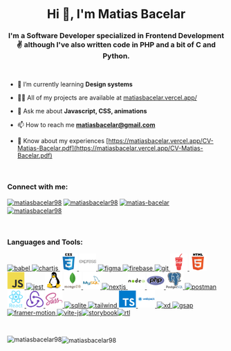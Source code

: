 <h1 align="center">Hi 👋, I'm Matias Bacelar</h1>
<h3 align="center">I'm a Software Developer specialized in Frontend Development ✌ although I've also written code in PHP and a bit of C and Python.</h3>

&nbsp;

- 🌱 I’m currently learning **Design systems**

- 👨‍💻 All of my projects are available at [matiasbacelar.vercel.app/](matiasbacelar.vercel.app/)

- 💬 Ask me about **Javascript, CSS, animations**

- 📫 How to reach me **matiasbacelar@gmail.com**

- 📄 Know about my experiences [https://matiasbacelar.vercel.app/CV-Matias-Bacelar.pdf](https://matiasbacelar.vercel.app/CV-Matias-Bacelar.pdf)

&nbsp;

<h3 align="left">Connect with me:</h3>
<p align="left">
<a href="https://codepen.io/matiasbacelar98" target="blank"><img align="center" src="https://raw.githubusercontent.com/rahuldkjain/github-profile-readme-generator/master/src/images/icons/Social/codepen.svg" alt="matiasbacelar98" height="30" width="40" /></a>
<a href="https://dev.to/matiasbacelar98" target="blank"><img align="center" src="https://raw.githubusercontent.com/rahuldkjain/github-profile-readme-generator/master/src/images/icons/Social/devto.svg" alt="matiasbacelar98" height="30" width="40" /></a>
<a href="https://linkedin.com/in/matias-bacelar" target="blank"><img align="center" src="https://raw.githubusercontent.com/rahuldkjain/github-profile-readme-generator/master/src/images/icons/Social/linked-in-alt.svg" alt="matias-bacelar" height="30" width="40" /></a>
<a href="https://codesandbox.com/matiasbacelar98" target="blank"><img align="center" src="https://raw.githubusercontent.com/rahuldkjain/github-profile-readme-generator/master/src/images/icons/Social/codesandbox.svg" alt="matiasbacelar98" height="30" width="40" /></a>
</p>

&nbsp;

<h3 align="left">Languages and Tools:</h3>
<p align="left"> <a href="https://babeljs.io/" target="_blank" rel="noreferrer"> <img src="https://www.vectorlogo.zone/logos/babeljs/babeljs-icon.svg" alt="babel" width="40" height="40"/> </a> <a href="https://www.chartjs.org" target="_blank" rel="noreferrer"> <img src="https://www.chartjs.org/media/logo-title.svg" alt="chartjs" width="40" height="40"/> </a> <a href="https://www.w3schools.com/css/" target="_blank" rel="noreferrer"> <img src="https://raw.githubusercontent.com/devicons/devicon/master/icons/css3/css3-original-wordmark.svg" alt="css3" width="40" height="40"/> </a> <a href="https://expressjs.com" target="_blank" rel="noreferrer"> <img src="https://raw.githubusercontent.com/devicons/devicon/master/icons/express/express-original-wordmark.svg" alt="express" width="40" height="40"/> </a> <a href="https://www.figma.com/" target="_blank" rel="noreferrer"> <img src="https://www.vectorlogo.zone/logos/figma/figma-icon.svg" alt="figma" width="40" height="40"/> </a> <a href="https://firebase.google.com/" target="_blank" rel="noreferrer"> <img src="https://www.vectorlogo.zone/logos/firebase/firebase-icon.svg" alt="firebase" width="40" height="40"/> </a> <a href="https://git-scm.com/" target="_blank" rel="noreferrer"> <img src="https://www.vectorlogo.zone/logos/git-scm/git-scm-icon.svg" alt="git" width="40" height="40"/> </a> <a href="https://gulpjs.com" target="_blank" rel="noreferrer"> <img src="https://raw.githubusercontent.com/devicons/devicon/master/icons/gulp/gulp-plain.svg" alt="gulp" width="40" height="40"/> </a> <a href="https://www.w3.org/html/" target="_blank" rel="noreferrer"> <img src="https://raw.githubusercontent.com/devicons/devicon/master/icons/html5/html5-original-wordmark.svg" alt="html5" width="40" height="40"/> </a> <a href="https://developer.mozilla.org/en-US/docs/Web/JavaScript" target="_blank" rel="noreferrer"> <img src="https://raw.githubusercontent.com/devicons/devicon/master/icons/javascript/javascript-original.svg" alt="javascript" width="40" height="40"/> </a> <a href="https://jestjs.io" target="_blank" rel="noreferrer"> <img src="https://www.vectorlogo.zone/logos/jestjsio/jestjsio-icon.svg" alt="jest" width="40" height="40"/> </a> <a href="https://www.linux.org/" target="_blank" rel="noreferrer"> <img src="https://raw.githubusercontent.com/devicons/devicon/master/icons/linux/linux-original.svg" alt="linux" width="40" height="40"/> </a> <a href="https://www.mongodb.com/" target="_blank" rel="noreferrer"> <img src="https://raw.githubusercontent.com/devicons/devicon/master/icons/mongodb/mongodb-original-wordmark.svg" alt="mongodb" width="40" height="40"/> </a> <a href="https://www.mysql.com/" target="_blank" rel="noreferrer"> <img src="https://raw.githubusercontent.com/devicons/devicon/master/icons/mysql/mysql-original-wordmark.svg" alt="mysql" width="40" height="40"/> </a> <a href="https://nextjs.org/" target="_blank" rel="noreferrer"> <img src="https://cdn.worldvectorlogo.com/logos/nextjs-2.svg" alt="nextjs" width="40" height="40"/> </a> <a href="https://nodejs.org" target="_blank" rel="noreferrer"> <img src="https://raw.githubusercontent.com/devicons/devicon/master/icons/nodejs/nodejs-original-wordmark.svg" alt="nodejs" width="40" height="40"/> </a> <a href="https://www.php.net" target="_blank" rel="noreferrer"> <img src="https://raw.githubusercontent.com/devicons/devicon/master/icons/php/php-original.svg" alt="php" width="40" height="40"/> </a> <a href="https://www.postgresql.org" target="_blank" rel="noreferrer"> <img src="https://raw.githubusercontent.com/devicons/devicon/master/icons/postgresql/postgresql-original-wordmark.svg" alt="postgresql" width="40" height="40"/> </a> <a href="https://postman.com" target="_blank" rel="noreferrer"> <img src="https://www.vectorlogo.zone/logos/getpostman/getpostman-icon.svg" alt="postman" width="40" height="40"/> </a> <a href="https://reactjs.org/" target="_blank" rel="noreferrer"> <img src="https://raw.githubusercontent.com/devicons/devicon/master/icons/react/react-original-wordmark.svg" alt="react" width="40" height="40"/> </a> <a href="https://redux.js.org" target="_blank" rel="noreferrer"> <img src="https://raw.githubusercontent.com/devicons/devicon/master/icons/redux/redux-original.svg" alt="redux" width="40" height="40"/> </a> <a href="https://sass-lang.com" target="_blank" rel="noreferrer"> <img src="https://raw.githubusercontent.com/devicons/devicon/master/icons/sass/sass-original.svg" alt="sass" width="40" height="40"/> </a> <a href="https://www.sqlite.org/" target="_blank" rel="noreferrer"> <img src="https://www.vectorlogo.zone/logos/sqlite/sqlite-icon.svg" alt="sqlite" width="40" height="40"/> </a> <a href="https://tailwindcss.com/" target="_blank" rel="noreferrer"> <img src="https://www.vectorlogo.zone/logos/tailwindcss/tailwindcss-icon.svg" alt="tailwind" width="40" height="40"/> </a> <a href="https://www.typescriptlang.org/" target="_blank" rel="noreferrer"> <img src="https://raw.githubusercontent.com/devicons/devicon/master/icons/typescript/typescript-original.svg" alt="typescript" width="40" height="40"/> </a> <a href="https://webpack.js.org" target="_blank" rel="noreferrer"> <img src="https://raw.githubusercontent.com/devicons/devicon/d00d0969292a6569d45b06d3f350f463a0107b0d/icons/webpack/webpack-original-wordmark.svg" alt="webpack" width="40" height="40"/> </a> <a href="https://www.adobe.com/products/xd.html" target="_blank" rel="noreferrer"> <img src="https://cdn.worldvectorlogo.com/logos/adobe-xd.svg" alt="xd" width="40" height="40"/></a><a href="https://greensock.com/gsap/" target="_blank" rel="noreferrer"> <img src="https://greensock.com/uploads/monthly_2020_03/tweenmax.png.cf27916e926fbb328ff214f66b4c8429.png" alt="gsap" width="40" height="40"/></a><a href="https://www.framer.com/motion/" target="_blank" rel="noreferrer"> <img src="https://user-images.githubusercontent.com/64114079/151240446-9b1afc59-a885-4826-ad2f-e63499ac5ae0.png" alt="framer-motion" width="40" height="40"/></a><a href="https://vitejs.dev/" target="_blank" rel="noreferrer"> <img src="https://seeklogo.com/images/V/vite-logo-BFD4283991-seeklogo.com.png" alt="vite-js" width="40" height="40"/></a><a href="https://storybook.js.org/" target="_blank" rel="noreferrer"><img src="https://yt3.googleusercontent.com/R0wOpi3k0bm70OnRBULpgzqu787ifW6rqn-SjqwhKO8Gl_LQtVS0asyxKuesLDNNJgPfid7z=s900-c-k-c0x00ffffff-no-rj" alt="storybook" width="40" height="40" /></a><a href="https://testing-library.com/docs/react-testing-library/intro/" target="_blank" rel="noreferrer"><img src="https://encrypted-tbn0.gstatic.com/images?q=tbn:ANd9GcRU5VH2aabwRdNv3pJwbhg_XC2NC0BNiofOstdxkTQXc_uwclpG8pl7pFb1h-1EKBlMCtI&usqp=CAU" alt="rtl" width="40" height="40" /></a>
</p>


&nbsp;


<p><img align="left" src="https://github-readme-stats.vercel.app/api?username=matiasbacelar98&show_icons=true&locale=en" alt="matiasbacelar98" /></p>
<p><img align="center" src="https://github-readme-stats.vercel.app/api/top-langs?username=matiasbacelar98&show_icons=true&locale=en&layout=compact" alt="matiasbacelar98" /></p>
